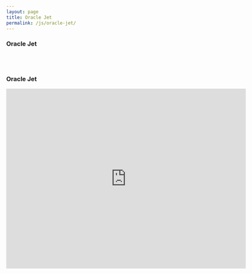 ```yaml
---
layout: page
title: Oracle Jet
permalink: /js/oracle-jet/
---
```


### Oracle Jet

<br/><br/>

### Oracle Jet

<div align="center">
    <iframe width="640" height="480" src="https://www.youtube.com/embed/y8I-C0qLJ3A" frameborder="0" allowfullscreen></iframe>
</div>
